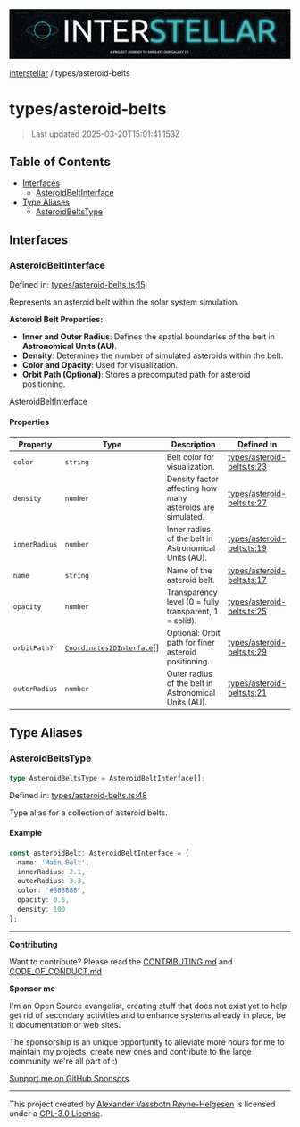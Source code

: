 <div><img alt="SPECCER logo" src="https://raw.githubusercontent.com/phun-ky/interstellar/main/public/interstellar-header.png" style="max-height:120px;"/></div>

[interstellar](../README.md) / types/asteroid-belts

# types/asteroid-belts

> Last updated 2025-03-20T15:01:41.153Z

## Table of Contents

- [Interfaces](#interfaces)
  - [AsteroidBeltInterface](#asteroidbeltinterface)
- [Type Aliases](#type-aliases)
  - [AsteroidBeltsType](#asteroidbeltstype)

## Interfaces

### AsteroidBeltInterface

Defined in:
[types/asteroid-belts.ts:15](https://github.com/phun-ky/interstellar/blob/main/src/types/asteroid-belts.ts#L15)

Represents an asteroid belt within the solar system simulation.

**Asteroid Belt Properties:**

- **Inner and Outer Radius**: Defines the spatial boundaries of the belt in
  **Astronomical Units (AU)**.
- **Density**: Determines the number of simulated asteroids within the belt.
- **Color and Opacity**: Used for visualization.
- **Orbit Path (Optional)**: Stores a precomputed path for asteroid positioning.

AsteroidBeltInterface

#### Properties

| Property                               | Type                                                             | Description                                                | Defined in                                                                                                      |
| -------------------------------------- | ---------------------------------------------------------------- | ---------------------------------------------------------- | --------------------------------------------------------------------------------------------------------------- |
| <a id="color"></a> `color`             | `string`                                                         | Belt color for visualization.                              | [types/asteroid-belts.ts:23](https://github.com/phun-ky/interstellar/blob/main/src/types/asteroid-belts.ts#L23) |
| <a id="density"></a> `density`         | `number`                                                         | Density factor affecting how many asteroids are simulated. | [types/asteroid-belts.ts:27](https://github.com/phun-ky/interstellar/blob/main/src/types/asteroid-belts.ts#L27) |
| <a id="innerradius"></a> `innerRadius` | `number`                                                         | Inner radius of the belt in Astronomical Units (AU).       | [types/asteroid-belts.ts:19](https://github.com/phun-ky/interstellar/blob/main/src/types/asteroid-belts.ts#L19) |
| <a id="name"></a> `name`               | `string`                                                         | Name of the asteroid belt.                                 | [types/asteroid-belts.ts:17](https://github.com/phun-ky/interstellar/blob/main/src/types/asteroid-belts.ts#L17) |
| <a id="opacity"></a> `opacity`         | `number`                                                         | Transparency level (0 = fully transparent, 1 = solid).     | [types/asteroid-belts.ts:25](https://github.com/phun-ky/interstellar/blob/main/src/types/asteroid-belts.ts#L25) |
| <a id="orbitpath"></a> `orbitPath?`    | [`Coordinates2DInterface`](planets.md#coordinates2dinterface)\[] | Optional: Orbit path for finer asteroid positioning.       | [types/asteroid-belts.ts:29](https://github.com/phun-ky/interstellar/blob/main/src/types/asteroid-belts.ts#L29) |
| <a id="outerradius"></a> `outerRadius` | `number`                                                         | Outer radius of the belt in Astronomical Units (AU).       | [types/asteroid-belts.ts:21](https://github.com/phun-ky/interstellar/blob/main/src/types/asteroid-belts.ts#L21) |

## Type Aliases

### AsteroidBeltsType

```ts
type AsteroidBeltsType = AsteroidBeltInterface[];
```

Defined in:
[types/asteroid-belts.ts:48](https://github.com/phun-ky/interstellar/blob/main/src/types/asteroid-belts.ts#L48)

Type alias for a collection of asteroid belts.

#### Example

```ts
const asteroidBelt: AsteroidBeltInterface = {
  name: 'Main Belt',
  innerRadius: 2.1,
  outerRadius: 3.3,
  color: '#888888',
  opacity: 0.5,
  density: 100
};
```

---

**Contributing**

Want to contribute? Please read the
[CONTRIBUTING.md](https://github.com/phun-ky/interstellar/blob/main/CONTRIBUTING.md)
and
[CODE_OF_CONDUCT.md](https://github.com/phun-ky/interstellar/blob/main/CODE_OF_CONDUCT.md)

**Sponsor me**

I'm an Open Source evangelist, creating stuff that does not exist yet to help
get rid of secondary activities and to enhance systems already in place, be it
documentation or web sites.

The sponsorship is an unique opportunity to alleviate more hours for me to
maintain my projects, create new ones and contribute to the large community
we're all part of :)

[Support me on GitHub Sponsors](https://github.com/sponsors/phun-ky).

---

This project created by [Alexander Vassbotn Røyne-Helgesen](http://phun-ky.net)
is licensed under a
[GPL-3.0 License](https://choosealicense.com/licenses/gpl-3.0/).
